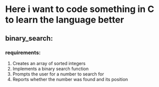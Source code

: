 # Here i want to code something in C to learn the language better
## binary_search:
### requirements:
1. Creates an array of sorted integers
2. Implements a binary search function
3. Prompts the user for a number to search for
4. Reports whether the number was found and its position
